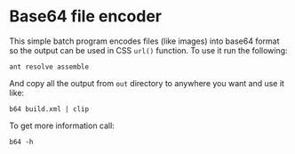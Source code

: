 # Base64 file encoder

This simple batch program encodes files (like images) into base64 format so the output can be used in CSS `url()` function. To use it run the following:

`ant resolve assemble`

And copy all the output from `out` directory to anywhere you want and use it like:

`b64 build.xml | clip`

To get more information call:

`b64 -h`
